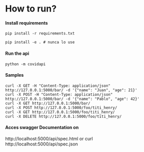 # How to run?
#### Install requirements
```
pip install -r requirements.txt
```
``` 
pip install -e . # nunca lo use
```
#### Run the api
```
python -m covidapi
```  
#### Samples
```
curl -X GET -H "Content-Type: application/json"  http://127.0.0.1:5000/bar/ -d '{"name": "Juan", "age": 21}'
curl -X POST -H "Content-Type: application/json"  http://127.0.0.1:5000/bar/ -d '{"name": "Pablo", "age": 42}'
curl -X GET http://127.0.0.1:5000/bar/
curl -X POST http://127.0.0.1:5000/foo/titi_henry/
curl -X GET http://127.0.0.1:5000/foo/titi_henry/
curl -X DELETE http://127.0.0.1:5000/foo/titi_henry/
```     
#### Acces swagger Documentation on
http://localhost:5000/api/spec.html or curl http://localhost:5000/api/spec.json